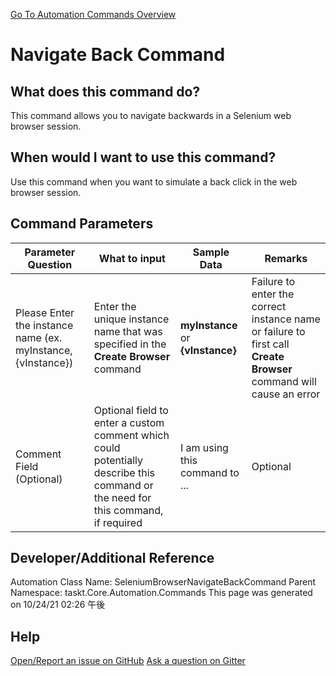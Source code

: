 <!--TITLE: Navigate Back Command -->
<!-- SUBTITLE: a command in the Web Browser Commands group. -->
[Go To Automation Commands Overview](/automation-commands.md)


# Navigate Back Command


## What does this command do?
This command allows you to navigate backwards in a Selenium web browser session.


## When would I want to use this command?
Use this command when you want to simulate a back click in the web browser session.


## Command Parameters
| Parameter Question   	| What to input  	|  Sample Data 	| Remarks  	|
| ---                    | ---               | ---           | ---       |
|Please Enter the instance name (ex. myInstance, {vInstance})|Enter the unique instance name that was specified in the **Create Browser** command|**myInstance** or **{vInstance}**|Failure to enter the correct instance name or failure to first call **Create Browser** command will cause an error|
|Comment Field (Optional)|Optional field to enter a custom comment which could potentially describe this command or the need for this command, if required|I am using this command to ...|Optional|






## Developer/Additional Reference
Automation Class Name: SeleniumBrowserNavigateBackCommand
Parent Namespace: taskt.Core.Automation.Commands
This page was generated on 10/24/21 02:26 午後


## Help
[Open/Report an issue on GitHub](https://github.com/saucepleez/taskt/issues/new)
[Ask a question on Gitter](https://gitter.im/taskt-rpa/Lobby)
